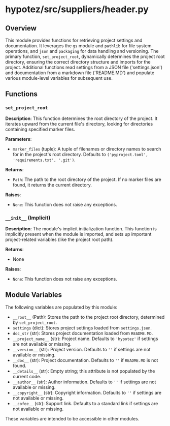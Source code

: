 # hypotez/src/suppliers/header.py

## Overview

This module provides functions for retrieving project settings and documentation. It leverages the `gs` module and `pathlib` for file system operations, and `json` and `packaging` for data handling and versioning.  The primary function, `set_project_root`, dynamically determines the project root directory, ensuring the correct directory structure and imports for the project. Additional functions read settings from a JSON file ('settings.json') and documentation from a markdown file ('README.MD') and populate various module-level variables for subsequent use.

## Functions

### `set_project_root`

**Description**: This function determines the root directory of the project. It iterates upward from the current file's directory, looking for directories containing specified marker files.

**Parameters**:

- `marker_files` (tuple): A tuple of filenames or directory names to search for in the project's root directory. Defaults to `('pyproject.toml', 'requirements.txt', '.git')`.


**Returns**:

- `Path`: The path to the root directory of the project. If no marker files are found, it returns the current directory.


**Raises**:

- `None`:  This function does not raise any exceptions.


### `__init__` (Implicit)

**Description**: The module's implicit initialization function.  This function is implicitly present when the module is imported, and sets up important project-related variables (like the project root path).


**Returns**:

- None


**Raises**:

- `None`: This function does not raise any exceptions.




## Module Variables

The following variables are populated by this module:


- `__root__` (Path): Stores the path to the project root directory, determined by `set_project_root`.
- `settings` (dict): Stores project settings loaded from `settings.json`.
- `doc_str` (str): Stores project documentation loaded from `README.MD`.
- `__project_name__` (str):  Project name. Defaults to `'hypotez'` if settings are not available or missing.
- `__version__` (str): Project version. Defaults to `''` if settings are not available or missing.
- `__doc__` (str): Project documentation. Defaults to `''` if `README.MD` is not found.
- `__details__` (str):  Empty string; this attribute is not populated by the current code.
- `__author__` (str):  Author information. Defaults to `''` if settings are not available or missing.
- `__copyright__` (str): Copyright information. Defaults to `''` if settings are not available or missing.
- `__cofee__` (str): Support link. Defaults to a standard link if settings are not available or missing.

These variables are intended to be accessible in other modules.
